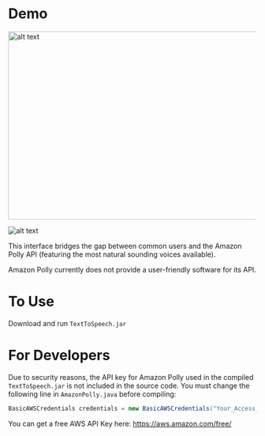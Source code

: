 # Demo 
<img src="https://i.imgur.com/zoRFvVH.jpg" alt="alt text" width="850" height="381">

![alt text](https://i.imgur.com/AizqmRg.png)

This interface bridges the gap between common users and the Amazon Polly API (featuring the most natural sounding voices available).

Amazon Polly currently does not provide a user-friendly software for its API.

# To Use
Download and run `TextToSpeech.jar`

# For Developers
Due to security reasons, the API key for Amazon Polly used in the compiled `TextToSpeech.jar` is not included in the source code. You must change the following line in `AmazonPolly.java` before compiling:

```java 
BasicAWSCredentials credentials = new BasicAWSCredentials("Your_Access_Key_ID", "Your_Secret_Key");
```

You can get a free AWS API Key here: https://aws.amazon.com/free/
